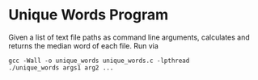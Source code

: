 # Unique Words Program

Given a list of text file paths as command line arguments, calculates and returns the median word of each file.  Run via

```
gcc -Wall -o unique_words unique_words.c -lpthread
./unique_words args1 arg2 ...
```
